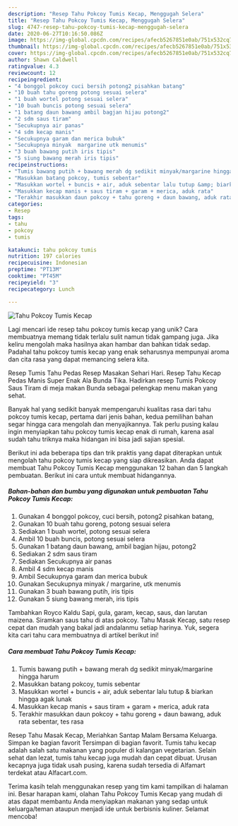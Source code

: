 ```yaml
---
description: "Resep Tahu Pokcoy Tumis Kecap, Menggugah Selera"
title: "Resep Tahu Pokcoy Tumis Kecap, Menggugah Selera"
slug: 4747-resep-tahu-pokcoy-tumis-kecap-menggugah-selera
date: 2020-06-27T10:16:50.086Z
image: https://img-global.cpcdn.com/recipes/afecb5267851e0ab/751x532cq70/tahu-pokcoy-tumis-kecap-foto-resep-utama.jpg
thumbnail: https://img-global.cpcdn.com/recipes/afecb5267851e0ab/751x532cq70/tahu-pokcoy-tumis-kecap-foto-resep-utama.jpg
cover: https://img-global.cpcdn.com/recipes/afecb5267851e0ab/751x532cq70/tahu-pokcoy-tumis-kecap-foto-resep-utama.jpg
author: Shawn Caldwell
ratingvalue: 4.3
reviewcount: 12
recipeingredient:
- "4 bonggol pokcoy cuci bersih potong2 pisahkan batang"
- "10 buah tahu goreng potong sesuai selera"
- "1 buah wortel potong sesuai selera"
- "10 buah buncis potong sesuai selera"
- "1 batang daun bawang ambil bagjan hijau potong2"
- "2 sdm saus tiram"
- "Secukupnya air panas"
- "4 sdm kecap manis"
- "Secukupnya garam dan merica bubuk"
- "Secukupnya minyak  margarine utk menumis"
- "3 buah bawang putih iris tipis"
- "5 siung bawang merah iris tipis"
recipeinstructions:
- "Tumis bawang putih + bawang merah dg sedikit minyak/margarine hingga harum"
- "Masukkan batang pokcoy, tumis sebentar"
- "Masukkan wortel + buncis + air, aduk sebentar lalu tutup &amp; biarkan hingga agak lunak"
- "Masukkan kecap manis + saus tiram + garam + merica, aduk rata"
- "Terakhir masukkan daun pokcoy + tahu goreng + daun bawang, aduk rata sebentar, tes rasa"
categories:
- Resep
tags:
- tahu
- pokcoy
- tumis

katakunci: tahu pokcoy tumis 
nutrition: 197 calories
recipecuisine: Indonesian
preptime: "PT13M"
cooktime: "PT45M"
recipeyield: "3"
recipecategory: Lunch

---
```



![Tahu Pokcoy Tumis Kecap](https://img-global.cpcdn.com/recipes/afecb5267851e0ab/751x532cq70/tahu-pokcoy-tumis-kecap-foto-resep-utama.jpg)

Lagi mencari ide resep tahu pokcoy tumis kecap yang unik? Cara membuatnya memang tidak terlalu sulit namun tidak gampang juga. Jika keliru mengolah maka hasilnya akan hambar dan bahkan tidak sedap. Padahal tahu pokcoy tumis kecap yang enak seharusnya mempunyai aroma dan cita rasa yang dapat memancing selera kita.

Resep Tumis Tahu Pedas Resep Masakan Sehari Hari. Resep Tahu Kecap Pedas Manis Super Enak Ala Bunda Tika. Hadirkan resep Tumis Pokcoy Saus Tiram di meja makan Bunda sebagai pelengkap menu makan yang sehat.

Banyak hal yang sedikit banyak mempengaruhi kualitas rasa dari tahu pokcoy tumis kecap, pertama dari jenis bahan, kedua pemilihan bahan segar hingga cara mengolah dan menyajikannya. Tak perlu pusing kalau ingin menyiapkan tahu pokcoy tumis kecap enak di rumah, karena asal sudah tahu triknya maka hidangan ini bisa jadi sajian spesial.


Berikut ini ada beberapa tips dan trik praktis yang dapat diterapkan untuk mengolah tahu pokcoy tumis kecap yang siap dikreasikan. Anda dapat membuat Tahu Pokcoy Tumis Kecap menggunakan 12 bahan dan 5 langkah pembuatan. Berikut ini cara untuk membuat hidangannya.

<!--inarticleads1-->

##### Bahan-bahan dan bumbu yang digunakan untuk pembuatan Tahu Pokcoy Tumis Kecap:

1. Gunakan 4 bonggol pokcoy, cuci bersih, potong2 pisahkan batang,
1. Gunakan 10 buah tahu goreng, potong sesuai selera
1. Sediakan 1 buah wortel, potong sesuai selera
1. Ambil 10 buah buncis, potong sesuai selera
1. Gunakan 1 batang daun bawang, ambil bagjan hijau, potong2
1. Sediakan 2 sdm saus tiram
1. Sediakan Secukupnya air panas
1. Ambil 4 sdm kecap manis
1. Ambil Secukupnya garam dan merica bubuk
1. Gunakan Secukupnya minyak / margarine, utk menumis
1. Gunakan 3 buah bawang putih, iris tipis
1. Gunakan 5 siung bawang merah, iris tipis


Tambahkan Royco Kaldu Sapi, gula, garam, kecap, saus, dan larutan maizena. Siramkan saus tahu di atas pokcoy. Tahu Masak Kecap, satu resep cepat dan mudah yang bakal jadi andalanmu setiap harinya. Yuk, segera kita cari tahu cara membuatnya di artikel berikut ini! 

<!--inarticleads2-->

##### Cara membuat Tahu Pokcoy Tumis Kecap:

1. Tumis bawang putih + bawang merah dg sedikit minyak/margarine hingga harum
1. Masukkan batang pokcoy, tumis sebentar
1. Masukkan wortel + buncis + air, aduk sebentar lalu tutup &amp; biarkan hingga agak lunak
1. Masukkan kecap manis + saus tiram + garam + merica, aduk rata
1. Terakhir masukkan daun pokcoy + tahu goreng + daun bawang, aduk rata sebentar, tes rasa


Resep Tahu Masak Kecap, Meriahkan Santap Malam Bersama Keluarga. Simpan ke bagian favorit Tersimpan di bagian favorit. Tumis tahu kecap adalah salah satu makanan yang populer di kalangan vegetarian. Selain sehat dan lezat, tumis tahu kecap juga mudah dan cepat dibuat. Urusan kecapnya juga tidak usah pusing, karena sudah tersedia di Alfamart terdekat atau Alfacart.com. 

Terima kasih telah menggunakan resep yang tim kami tampilkan di halaman ini. Besar harapan kami, olahan Tahu Pokcoy Tumis Kecap yang mudah di atas dapat membantu Anda menyiapkan makanan yang sedap untuk keluarga/teman ataupun menjadi ide untuk berbisnis kuliner. Selamat mencoba!
